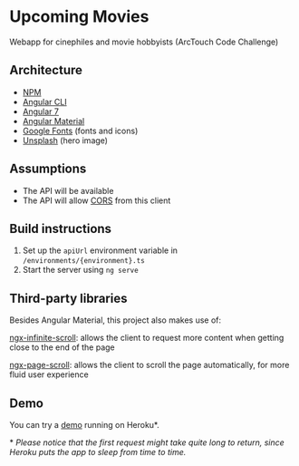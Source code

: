 # Upcoming Movies

Webapp for cinephiles and movie hobbyists (ArcTouch Code Challenge)


## Architecture

* [NPM](https://www.npmjs.com/get-npm)
* [Angular CLI](https://cli.angular.io/)
* [Angular 7](https://angular.io/)
* [Angular Material](https://material.angular.io/)
* [Google Fonts](https://fonts.google.com/) (fonts and icons)
* [Unsplash](https://unsplash.com/photos/atsUqIm3wxo) (hero image)


## Assumptions

* The API will be available
* The API will allow [CORS][CORS] from this client


## Build instructions

1. Set up the `apiUrl` environment variable in `/environments/{environment}.ts`
1. Start the server using `ng serve`


## Third-party libraries

Besides Angular Material, this project also makes use of:

[ngx-infinite-scroll](https://www.npmjs.com/package/ngx-infinite-scroll):
allows the client to request more content when getting close to the end of the page

[ngx-page-scroll](https://www.npmjs.com/package/ngx-page-scroll):
allows the client to scroll the page automatically, for more fluid user experience


## Demo

You can try a [demo](https://upcoming-movies-client.herokuapp.com/) running on Heroku*.

\* *Please notice that the first request might take quite long to return, since Heroku puts the app to sleep from time to time.*


[CORS]: https://pt.wikipedia.org/wiki/Cross-origin_resource_sharing
